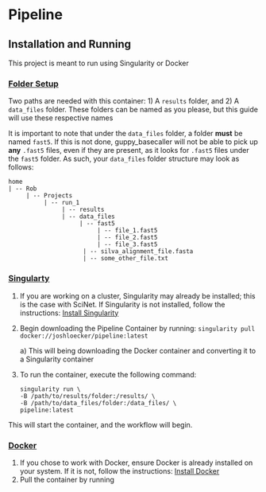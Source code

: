 # Pipeline

## Installation and Running
This project is meant to run using Singularity or Docker

### <ins>Folder Setup</ins>

Two paths are needed with this container: 1) A `results` folder, and 2) A `data_files` folder. These folders can be named as you please, but this guide will use these respective names

It is important to note that under the `data_files` folder, a folder **must** be named `fast5`. If this is not done, guppy_basecaller will not be able to pick up **any** `.fast5` files, even if they are present, as it looks for `.fast5` files under the `fast5` folder. As such, your `data_files` folder structure may look as follows:
<br>
```
home
| -- Rob
	 | -- Projects
		  | -- run_1
			   | -- results
			   | -- data_files
				    | -- fast5
					     | -- file_1.fast5
					     | -- file_2.fast5
					     | -- file_3.fast5
				     | -- silva_alignment_file.fasta
				     | -- some_other_file.txt
```


### <ins>Singularty</ins>
1. If you are working on a cluster, Singularity may already be installed; this is the case with SciNet. If Singularity is not installed, follow the instructions: [Install Singularity](https://singularity.lbl.gov/install-linux)
2. Begin downloading the Pipeline Container by running:
	`singularity pull docker://joshloecker/pipeline:latest`
	
	a) This will being downloading the Docker container and converting it to a Singularity container
4. To run the container, execute the following command:
    ```
    singularity run \
    -B /path/to/results/folder:/results/ \
	-B /path/to/data_files/folder:/data_files/ \
	pipeline:latest
	```
This will start the container, and the workflow will begin. 	


### <ins>Docker</ins>
1. If you chose to work with Docker, ensure Docker is already installed on your system. If it is not, follow the instructions: [Install Docker](https://docs.docker.com/get-docker/)
2. Pull the container by running 

<!--stackedit_data:
eyJoaXN0b3J5IjpbLTIwMDIwODIwODldfQ==
-->